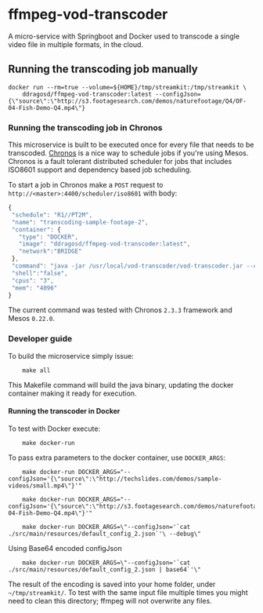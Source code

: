 # ffmpeg-vod-transcoder
A micro-service with Springboot and Docker used to transcode a single video file in multiple formats, in the cloud.

## Running the transcoding job manually

```
docker run --rm=true --volume=${HOME}/tmp/streamkit:/tmp/streamkit \
    ddragosd/ffmpeg-vod-transcoder:latest --configJson={\"source\":\"http://s3.footagesearch.com/demos/naturefootage/Q4/OF-04-Fish-Demo-Q4.mp4\"}
```

### Running the transcoding job in Chronos
This microservice is built to be executed once for every file that needs to be transcoded.
[Chronos](https://github.com/mesos/chronos) is a nice way to schedule jobs if you're using Mesos. Chronos is a fault tolerant distributed scheduler for jobs that includes ISO8601 support and dependency based job scheduling.

To start a job in Chronos make a `POST` request to `http://<master>:4400/scheduler/iso8601` with body:
 
```javascript
{ 
 "schedule": "R1//PT2M",
 "name": "transcoding-sample-footage-2",
 "container": {
   "type": "DOCKER",
   "image": "ddragosd/ffmpeg-vod-transcoder:latest",
   "network":"BRIDGE"
 },
 "command": "java -jar /usr/local/vod-transcoder/vod-transcoder.jar --configJson=<replace-with-base64-encoded-json>",
 "shell":"false",
 "cpus": "3",
 "mem": "4096"
}
```
The current command was tested with Chronos `2.3.3` framework and Mesos `0.22.0`.

### Developer guide

To build the microservice simply issue:

```
    make all
```

This Makefile command will build the java binary, updating the docker container making it ready for execution.


#### Running the transcoder in Docker

To test with Docker execute:

```
    make docker-run
```

To pass extra parameters to the docker container, use `DOCKER_ARGS`:

```
    make docker-run DOCKER_ARGS="--configJson='{\"source\":\"http://techslides.com/demos/sample-videos/small.mp4\"}'"
```

```
    make docker-run DOCKER_ARGS="--configJson='{\"source\":\"http://s3.footagesearch.com/demos/naturefootage/Q4/OF-04-Fish-Demo-Q4.mp4\"}'"
```

```
    make docker-run DOCKER_ARGS=\"--configJson='`cat ./src/main/resources/default_config_2.json`'\ --debug\"
```

Using Base64 encoded configJson
```
    make docker-run DOCKER_ARGS=\"--configJson='`cat ./src/main/resources/default_config_2.json | base64`'\"
```

The result of the encoding is saved into your home folder, under `~/tmp/streamkit/`.
To test with the same input file multiple times you might need to clean this directory; ffmpeg will not overwrite any files.